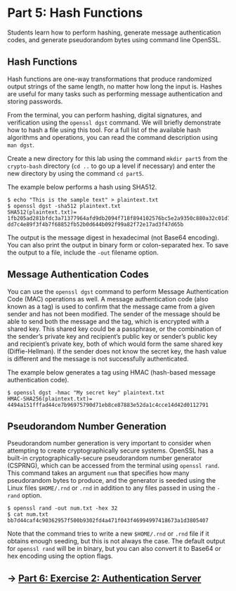 # Part 5: Hash Functions
Students learn how to perform hashing, generate message authentication codes, and generate pseudorandom bytes using command line OpenSSL.

## Hash Functions
Hash functions are one-way transformations that produce randomized output strings of the same length, no matter how long the input is. Hashes are useful for many tasks such as performing message authentication and storing passwords. 

From the terminal, you can perform hashing, digital signatures, and verification using the `openssl dgst` command. We will briefly demonstrate how to hash a file using this tool. For a full list of the available hash algorithms and operations, you can read the command description using `man dgst`.

Create a new directory for this lab using the command `mkdir part5` from the `crypto-bash` directory (`cd ..` to go up a level if necessary) and enter the new directory by using the command `cd part5`.

The example below performs a hash using SHA512. 
```
$ echo "This is the sample text" > plaintext.txt 
$ openssl dgst -sha512 plaintext.txt 
SHA512(plaintext.txt)= 
1fb205ad281bfdc3a71377964afd9db2094f718f894102576bc5e2a9350c880a32c01d7c dd7c4e89f3f4b7f68852fb52b0d644b092f99a82f72e17ad3f47d65b 
```
The output is the message digest in hexadecimal (not Base64 encoding). You can also print the output in binary form or colon-separated hex. To save the output to a file, include the `-out` filename option.

## Message Authentication Codes
You can use the `openssl dgst` command to perform Message Authentication Code (MAC) operations as well. A message authentication code (also known as a tag) is used to confirm that the message came from a given sender and has not been modified. The sender of the message should be able to send both the message and the tag, which is encrypted with a shared key. This shared key could be a passphrase, or the combination of the sender’s private key and recipient’s public key or sender’s public key and recipient’s private key, both of which would form the same shared key (Diffie-Hellman). If the sender does not know the secret key, the hash value is different and the message is not successfully authenticated.

The example below generates a tag using HMAC (hash-based message authentication code). 
```
$ openssl dgst -hmac "My secret key" plaintext.txt
HMAC-SHA256(plaintext.txt)= 4494a151fffad44ce7b96975790d71eb8ce87883e52da1c4cce14d42d0112791
```

## Pseudorandom Number Generation
Pseudorandom number generation is very important to consider when attempting to create cryptographically secure systems. OpenSSL has a built-in cryptographically-secure pseudorandom number generator (CSPRNG), which can be accessed from the terminal using `openssl rand`. This command takes an argument `num` that specifies how many pseudorandom bytes to produce, and the generator is seeded using the Linux files `$HOME/.rnd` or `.rnd` in addition to any files passed in using the `-rand` option.
```
$ openssl rand -out num.txt -hex 32 
$ cat num.txt 
bb7d44caf4c90362957f500b9302fd4a471f043f46994997418673a1d3805407 
```
Note that the command tries to write a new `$HOME/.rnd` or `.rnd` file if it obtains enough seeding, but this is not always the case. The default output for `openssl rand` will be in binary, but you can also convert it to Base64 or hex encoding using the option flags. 

## → [Part 6: Exercise 2: Authentication Server](../part6/part6.md)
